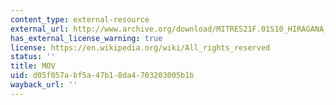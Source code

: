 ```yaml
---
content_type: external-resource
external_url: http://www.archive.org/download/MITRES21F.01S10_HIRAGANA_EXERCISES/6a2.mov
has_external_license_warning: true
license: https://en.wikipedia.org/wiki/All_rights_reserved
status: ''
title: MOV
uid: d05f057a-bf5a-47b1-8da4-703203005b1b
wayback_url: ''
---
```

